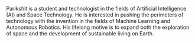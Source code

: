 Parikshit is a student and technologist in the fields of Artificial Intelligence (AI) and Space Technology. 
He is interested in pushing the perimeters of technology with the invention in the fields of Machine Learning and Autonomous Robotics.
His lifelong motive is to expand both the exploration of space and the development of sustainable living on Earth.
